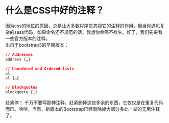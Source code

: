 # 什么是CSS中好的注释？

因为css的地位的原因，总是让大多数程序员忽视它的注释的作用，但当你遇见复杂的sass代码，如果命名还不规范的话，我想你会痛不欲生。好了，我们先来看一些官方版本的注释。    
出自于bootstrap3的早期版本：

```css
// Addresses
address {…}

// Unordered and Ordered lists
ul,
ol {…}

// Blockquotes
blockquote {…}
```
赶紧停！
千万不要写那种注释，赶紧删掉这些多余的东西，它仅仅是在重复代码而已。哈哈，当然，新版本的Bootstrap已经删除掉大部分多此一举的无用注释了。